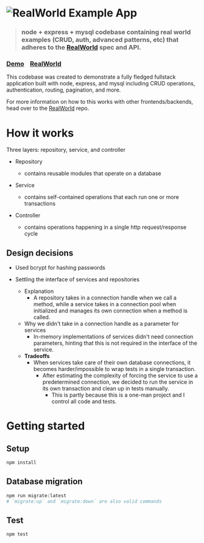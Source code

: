 # ![RealWorld Example App](logo.png)

> ### node + express + mysql codebase containing real world examples (CRUD, auth, advanced patterns, etc) that adheres to the [RealWorld](https://github.com/gothinkster/realworld) spec and API.

### [Demo](https://demo.realworld.io/)&nbsp;&nbsp;&nbsp;&nbsp;[RealWorld](https://github.com/gothinkster/realworld)

This codebase was created to demonstrate a fully fledged fullstack application built with node, express, and mysql including CRUD operations, authentication, routing, pagination, and more.

For more information on how to this works with other frontends/backends, head over to the [RealWorld](https://github.com/gothinkster/realworld) repo.

# How it works

Three layers: repository, service, and controller

- Repository

  - contains reusable modules that operate on a database

- Service

  - contains self-contained operations that each run one or more transactions

- Controller
  - contains operations happening in a single http request/response cycle

## Design decisions

- Used bcrypt for hashing passwords

- Settling the interface of services and repositories
  - Explanation
    - A repository takes in a connection handle when we call a method,
      while a service takes in a connection pool when initialized
      and manages its own connection when a method is called.
  - Why we didn't take in a connection handle as a parameter for services
    - In-memory implementations of services didn't need connection parameters,
      hinting that this is not required in the interface of the service.
  - **Tradeoffs**
    - When services take care of their own database connections,
      it becomes harder/impossible to wrap tests in a single transaction.
      - After estimating the complexity of forcing the service to use a predetermined connection,
        we decided to run the service in its own transaction and clean up in tests manually.
        - This is partly because this is a one-man project and I control all code and tests.

# Getting started

## Setup

```sh
npm install
```

## Database migration

```sh
npm run migrate:latest 
# `migrate:up` and `migrate:down` are also valid commands
```

## Test

```sh
npm test
```
